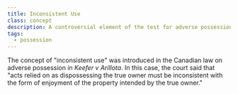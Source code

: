 ```yaml
---
title: Inconsistent Use
class: concept
description: A controversial element of the test for adverse possession.
tags:
  - possession
---
```


The concept of "inconsistent use" was introduced in the Canadian law on adverse possession in *Keefer v Arillota*. In this case, the court said that "acts relied on as dispossessing the true owner must be inconsistent with the form of enjoyment of the property intended by the true owner."
